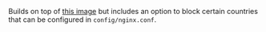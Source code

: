 Builds on top of [this image](https://github.com/khromov/alpine-nginx-php8) but includes an option to block certain countries that can be configured in `config/nginx.conf`.